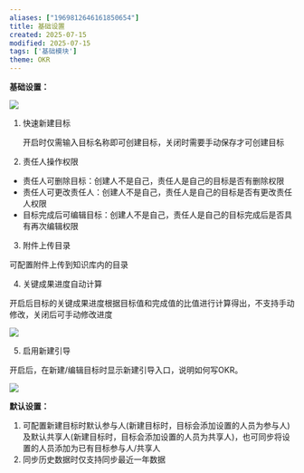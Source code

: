 ```yaml
---
aliases: ["1969812646161850654"]
title: 基础设置
created: 2025-07-15
modified: 2025-07-15
tags: ['基础模块']
theme: OKR
---
```


**基础设置：**

**![](https://myhelpdoc.oss-cn-heyuan.aliyuncs.com/mdimages/6f34f8ea2833bc6a9d9f056b66a367bf.jpg)**

1. 快速新建目标

   开启时仅需输入目标名称即可创建目标，关闭时需要手动保存才可创建目标

2. 责任人操作权限

- 责任人可删除目标：创建人不是自己，责任人是自己的目标是否有删除权限
- 责任人可更改责任人：创建人不是自己，责任人是自己的目标是否有更改责任人权限
- 目标完成后可编辑目标：创建人不是自己，责任人是自己的目标完成后是否具有再次编辑权限

3. 附件上传目录

可配置附件上传到知识库内的目录

4. 关键成果进度自动计算

开启后目标的关键成果进度根据目标值和完成值的比值进行计算得出，不支持手动修改，关闭后可手动修改进度

![](https://myhelpdoc.oss-cn-heyuan.aliyuncs.com/mdimages/d6ea3abf2a242b936074ed4c8d41dcbb.jpg)

5. 启用新建引导

开启后，在新建/编辑目标时显示新建引导入口，说明如何写OKR。

![](https://myhelpdoc.oss-cn-heyuan.aliyuncs.com/mdimages/746f2b4c99fc3b4ac73ef01dab696412.jpg)

**默认设置：**

1. 可配置新建目标时默认参与人(新建目标时，目标会添加设置的人员为参与人)及默认共享人(新建目标时，目标会添加设置的人员为共享人)，也可同步将设置的人员添加为已有目标参与人/共享人
2. 同步历史数据时仅支持同步最近一年数据

